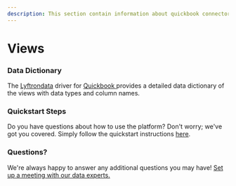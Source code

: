 ```yaml
---
description: This section contain information about quickbook connector views information
---
```


# Views

### Data Dictionary

The [Lyftrondata](https://www.lyftrondata.com/) driver for [Quickbook](https://www.lyftrondata.com/integration/finance-analytics/quickbook/)[ ](https://www.lyftrondata.com/integration/quickbook/)provides a detailed data dictionary of the views with data types and column names.

### Quickstart Steps

Do you have questions about how to use the platform? Don't worry; we've got you covered. Simply follow the quickstart instructions [here](../).

### Questions? <a href="#questions" id="questions"></a>

We're always happy to answer any additional questions you may have! [Set up a meeting with our data experts.](https://www.lyftrondata.com/book-a-meeting/)
